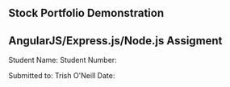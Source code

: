 

## Stock Portfolio Demonstration
## AngularJS/Express.js/Node.js Assigment

Student Name:
Student Number:

Submitted to: Trish O'Neill
Date: 
